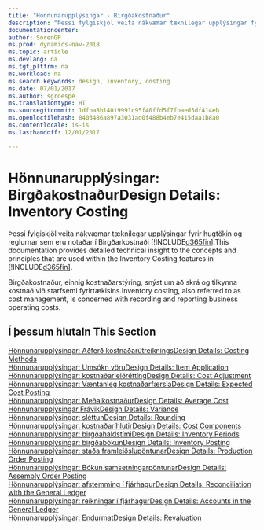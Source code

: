 ```yaml
---
title: "Hönnunarupplýsingar - Birgðakostnaður"
description: "Þessi fylgiskjöl veita nákvæmar tæknilegar upplýsingar fyrir hugtökin og reglurnar sem eru notaðar í Birgðarkostnaði [!INCLUDE[d365fin](includes/d365fin_md.md)]."
documentationcenter: 
author: SorenGP
ms.prod: dynamics-nav-2018
ms.topic: article
ms.devlang: na
ms.tgt_pltfrm: na
ms.workload: na
ms.search.keywords: design, inventory, costing
ms.date: 07/01/2017
ms.author: sgroespe
ms.translationtype: HT
ms.sourcegitcommit: 1dfba8b14019991c95f40ffd5f7fbaed5df414eb
ms.openlocfilehash: 8403486a897a3031ad0f488b4eb7e415daa1b8a0
ms.contentlocale: is-is
ms.lasthandoff: 12/01/2017

---
```

# <a name="design-details-inventory-costing"></a><span data-ttu-id="d6b0e-103">Hönnunarupplýsingar: Birgðakostnaður</span><span class="sxs-lookup"><span data-stu-id="d6b0e-103">Design Details: Inventory Costing</span></span>
<span data-ttu-id="d6b0e-104">Þessi fylgiskjöl veita nákvæmar tæknilegar upplýsingar fyrir hugtökin og reglurnar sem eru notaðar í Birgðarkostnaði [!INCLUDE[d365fin](includes/d365fin_md.md)].</span><span class="sxs-lookup"><span data-stu-id="d6b0e-104">This documentation provides detailed technical insight to the concepts and principles that are used within the Inventory Costing features in [!INCLUDE[d365fin](includes/d365fin_md.md)].</span></span>  

<span data-ttu-id="d6b0e-105">Birgðakostnaður, einnig kostnaðarstýring, snýst um að skrá og tilkynna kostnað við starfsemi fyrirtækisins.</span><span class="sxs-lookup"><span data-stu-id="d6b0e-105">Inventory costing, also referred to as cost management, is concerned with recording and reporting business operating costs.</span></span>  

## <a name="in-this-section"></a><span data-ttu-id="d6b0e-106">Í þessum hluta</span><span class="sxs-lookup"><span data-stu-id="d6b0e-106">In This Section</span></span>  
[<span data-ttu-id="d6b0e-107">Hönnunarupplýsingar: Aðferð kostnaðarútreiknings</span><span class="sxs-lookup"><span data-stu-id="d6b0e-107">Design Details: Costing Methods</span></span>](design-details-costing-methods.md)  
[<span data-ttu-id="d6b0e-108">Hönnunarupplýsingar: Umsókn vöru</span><span class="sxs-lookup"><span data-stu-id="d6b0e-108">Design Details: Item Application</span></span>](design-details-item-application.md)  
[<span data-ttu-id="d6b0e-109">Hönnunarupplýsingar: kostnaðarleiðrétting</span><span class="sxs-lookup"><span data-stu-id="d6b0e-109">Design Details: Cost Adjustment</span></span>](design-details-cost-adjustment.md)  
[<span data-ttu-id="d6b0e-110">Hönnunarupplýsingar: Væntanleg kostnaðarfærsla</span><span class="sxs-lookup"><span data-stu-id="d6b0e-110">Design Details: Expected Cost Posting</span></span>](design-details-expected-cost-posting.md)  
[<span data-ttu-id="d6b0e-111">Hönnunarupplýsingar: Meðalkostnaður</span><span class="sxs-lookup"><span data-stu-id="d6b0e-111">Design Details: Average Cost</span></span>](design-details-average-cost.md)  
[<span data-ttu-id="d6b0e-112">Hönnunarupplýsingar Frávik</span><span class="sxs-lookup"><span data-stu-id="d6b0e-112">Design Details: Variance</span></span>](design-details-variance.md)  
[<span data-ttu-id="d6b0e-113">Hönnunarupplýsingar: sléttun</span><span class="sxs-lookup"><span data-stu-id="d6b0e-113">Design Details: Rounding</span></span>](design-details-rounding.md)  
[<span data-ttu-id="d6b0e-114">Hönnunarupplýsingar: kostnaðaríhlutir</span><span class="sxs-lookup"><span data-stu-id="d6b0e-114">Design Details: Cost Components</span></span>](design-details-cost-components.md)  
[<span data-ttu-id="d6b0e-115">Hönnunarupplýsingar: birgðahaldstími</span><span class="sxs-lookup"><span data-stu-id="d6b0e-115">Design Details: Inventory Periods</span></span>](design-details-inventory-periods.md)  
[<span data-ttu-id="d6b0e-116">Hönnunarupplýsingar: birgðabókun</span><span class="sxs-lookup"><span data-stu-id="d6b0e-116">Design Details: Inventory Posting</span></span>](design-details-inventory-posting.md)  
[<span data-ttu-id="d6b0e-117">Hönnunarupplýsingar: staða framleiðslupöntunar</span><span class="sxs-lookup"><span data-stu-id="d6b0e-117">Design Details: Production Order Posting</span></span>](design-details-production-order-posting.md)  
[<span data-ttu-id="d6b0e-118">Hönnunarupplýsingar: Bókun samsetningarpöntunar</span><span class="sxs-lookup"><span data-stu-id="d6b0e-118">Design Details: Assembly Order Posting</span></span>](design-details-assembly-order-posting.md)  
[<span data-ttu-id="d6b0e-119">Hönnunarupplýsingar: afstemming í fjárhagur</span><span class="sxs-lookup"><span data-stu-id="d6b0e-119">Design Details: Reconciliation with the General Ledger</span></span>](design-details-reconciliation-with-the-general-ledger.md)  
[<span data-ttu-id="d6b0e-120">Hönnunarupplýsingar: reikningar í fjárhagur</span><span class="sxs-lookup"><span data-stu-id="d6b0e-120">Design Details: Accounts in the General Ledger</span></span>](design-details-accounts-in-the-general-ledger.md)  
[<span data-ttu-id="d6b0e-121">Hönnunarupplýsingar: Endurmat</span><span class="sxs-lookup"><span data-stu-id="d6b0e-121">Design Details: Revaluation</span></span>](design-details-revaluation.md)


